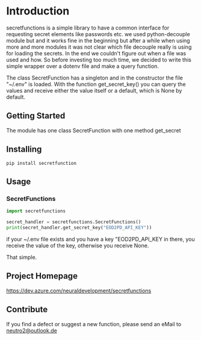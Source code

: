 # Introduction
  
secretfunctions is a simple library to have a common interface for requesting secret elements like passwords etc.
we used python-decouple module but and it works fine in the beginning but after a while when using more and more modules 
it was not clear which file decouple really is using for loading the secrets. In the end we couldn't figure out when a file was used and how. 
So before investing too much time, we decided to write this simple wrapper over a dotenv file and make a query function. 

The class SecretFunction has a singleton and in the constructor the file "~/.env" is loaded. With the function get_secret_key() you can query the values and receive either the value itself or a default, which is None by default.

## Getting Started

The module has one class SecretFunction with one method get_secret

## Installing

```
pip install secretfunction
```

## Usage

### SecretFunctions 

```python
import secretfunctions

secret_handler = secretfunctions.SecretFunctions()
print(secret_handler.get_secret_key("EOD2PD_API_KEY"))

```
if your ~/.env file exists and you have a key "EOD2PD_API_KEY in there, you receive the value of the key, otherwise you receive None.

That simple.

## Project Homepage

<https://dev.azure.com/neuraldevelopment/secretfunctions>

## Contribute

If you find a defect or suggest a new function, please send an eMail to <neutro2@outlook.de>
